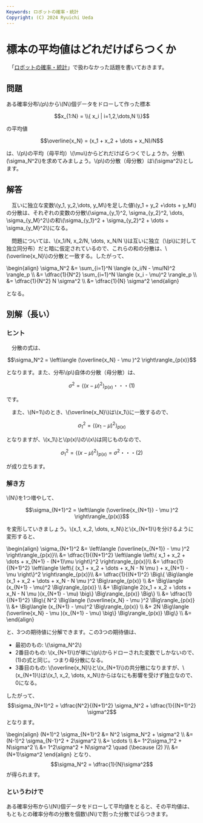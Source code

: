 ```yaml
---
Keywords: ロボットの確率・統計
Copyright: (C) 2024 Ryuichi Ueda
---
```


# 標本の平均値はどれだけばらつくか


　「[ロボットの確率・統計](https://amzn.to/4eYBEk4)」で扱わなかった話題を書いておきます。

## 問題

ある確率分布\\(p\\)から\\(N\\)個データをドローして作った標本

$$x_{1:N} = \\{ x_i | i=1,2,\dots,N \\}$$

の平均値

$$\overline{x_N} = (x_1 + x_2 + \dots + x_N)/N$$


は、\\(p\\)の平均（母平均）\\(\mu\\)からどれだけばらつくでしょうか。分散\\(\sigma_N^2\\)を求めてみましょう。\\(p\\)の分散（母分散）は\\(\sigma^2\\)とします。

## 解答

　互いに独立な変数\\(y_1, y_2,\dots, y_M\\)を足した値\\(y_1 + y_2 +\dots + y_M\\)の分散は、それぞれの変数の分散\\(\sigma_{y_1}^2, \sigma_{y_2}^2, \dots, \sigma_{y_M}^2\\)の和\\(\sigma_{y_1}^2 + \sigma_{y_2}^2 + \dots + \sigma_{y_M}^2\\)になる。


　問題については、\\(x_1/N, x_2/N, \dots, x_N/N \\)は互いに独立（\\(p\\)に対して独立同分布）だと暗に仮定されているので、これらの和の分散は、\\(\overline{x_N}\\)の分散と一致する。したがって、

\begin{align}
\sigma_N^2 &= \sum_{i=1}^N \langle (x_i/N - \mu/N)^2 \rangle_p \\\\
&= \dfrac{1}{N^2} \sum_{i=1}^N \langle (x_i - \mu)^2 \rangle_p  \\\\
&= \dfrac{1}{N^2} N \sigma^2  \\\\
&= \dfrac{1}{N} \sigma^2 
\end{align}

となる。

## 別解（長い）

### ヒント


　分散の式は、


$$\sigma_N^2 = \left\langle (\overline{x_N} - \mu )^2 \right\rangle_{p(x)}$$

となります。また、分布\\(p\\)自体の分散（母分散）は、

$$\sigma^2 = \left\langle (x - \mu )^2 \right\rangle_{p(x)}\text{・・・(1)}$$

です。

　また、\\(N=1\\)のとき、\\(\overline{x_N}\\)は\\(x_1\\)に一致するので、


$$\sigma_1^2 = \left\langle (x_1 - \mu )^2 \right\rangle_{p(x)}$$

となりますが、\\(x_1\\)と\\(p(x)\\)の\\(x\\)は同じものなので、

$$\sigma_1^2 = \left\langle (x - \mu )^2 \right\rangle_{p(x)} = \sigma^2\text{・・・(2)}$$

が成り立ちます。

### 解き方

\\(N\\)を1つ増やして、

$$\sigma_{N+1}^2 = \left\langle (\overline{x_{N+1}} - \mu )^2 \right\rangle_{p(x)}$$

を変形していきましょう。\\(x_1, x_2, \dots, x_N\\)と\\(x_{N+1}\\)を分けるように変形すると、

\begin{align}
\sigma_{N+1}^2 &= \left\langle (\overline{x_{N+1}} - \mu )^2 \right\rangle_{p(x)}\\\\
&= \dfrac{1}{(N+1)^2} \left\langle \left\\{ x_1 + x_2 + \dots + x_{N+1} - (N+1)\mu \right\\}^2  \right\rangle_{p(x)}\\\\
&= \dfrac{1}{(N+1)^2} \left\langle \left\\{ (x_1 + x_2 + \dots + x_N - N \mu ) + x_{N+1} - \mu \right\\}^2 \right\rangle_{p(x)}\\\\
&= \dfrac{1}{(N+1)^2} \Big\\{ \Big\langle (x_1 + x_2 + \dots + x_N - N \mu )^2 \Big\rangle_{p(x)} \\\\
&+ \Big\langle (x_{N+1} - \mu)^2 \Big\rangle_{p(x)} \\\\
&+ \Big\langle 2(x_1 + x_2 + \dots + x_N - N \mu )(x_{N+1} - \mu) \big\\} \Big\rangle_{p(x)} \Big\\} \\\\
&= \dfrac{1}{(N+1)^2} \Big\\{ N^2 \Big\langle (\overline{x_N} - \mu )^2 \Big\rangle_{p(x)} \\\\
&+ \Big\langle (x_{N+1} - \mu)^2 \Big\rangle_{p(x)} \\\\
&+ 2N \Big\langle (\overline{x_N} -  \mu )(x_{N+1} - \mu) \big\\} \Big\rangle_{p(x)} \Big\\} \\\\
&= 
\end{align}

と、3つの期待値に分解できます。この3つの期待値は、

* 最初のもの: \\(\sigma_N^2\\)
* 2番目のもの: \\(x_{N+1}\\)が単に\\(p\\)からドローされた変数でしかないので、(1)の式と同じ。つまり母分散になる。
* 3番目のもの: \\(\overline{x_N}\\)と\\(x_{N+1}\\)の共分散になりますが、\\(x_{N+1}\\)は\\(x_1, x_2, \dots, x_N\\)からはなにも影響を受けず独立なので、0になる。


したがって、
$$\sigma_{N+1}^2 = \dfrac{N^2}{(N+1)^2} \sigma_N^2  + \dfrac{1}{(N+1)^2} \sigma^2$$ 
となります。

\begin{align}
(N+1)^2 \sigma_{N+1}^2 &= N^2 \sigma_N^2  +  \sigma^2 \\\\
&= (N-1)^2 \sigma_{N-1}^2  +  2\sigma^2 \\\\
&= \cdots \\\\
&= 1^2\sigma_1^2  +  N\sigma^2 \\\\
&= 1^2\sigma^2  +  N\sigma^2 \quad (\because (2) )\\\\
&= (N+1)\sigma^2
\end{align}
となり、
$$\sigma_N^2 = \dfrac{1}{N}\sigma^2$$
が得られます。

### というわけで


ある確率分布から\\(N\\)個データをドローして平均値をとると、その平均値は、もともとの確率分布の分散を個数\\(N\\)で割った分散でばらつきます。
